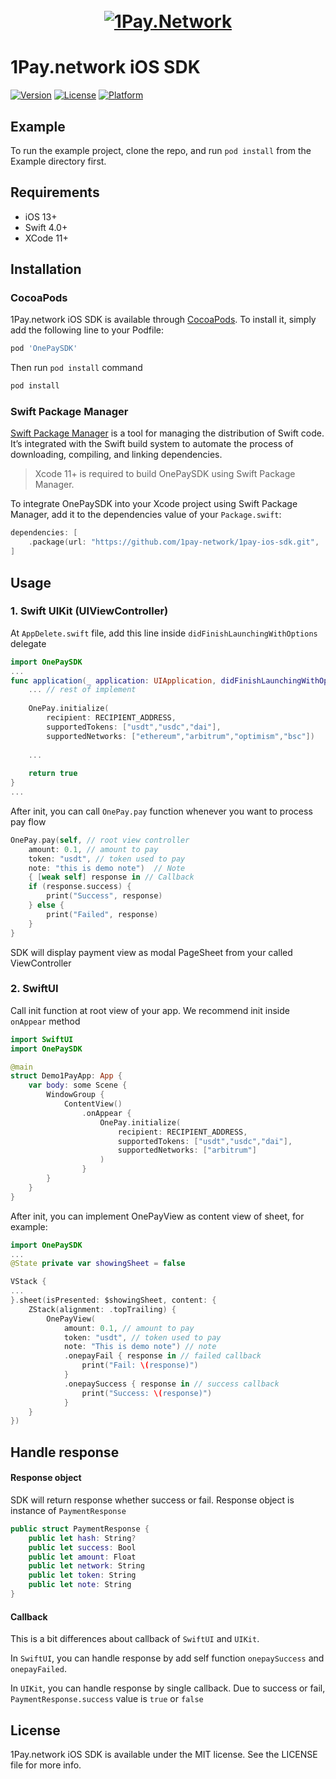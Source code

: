 <h1 align="center">
  <br>
  <a href="https://1pay.network" alt="1Pay.Network" width="200"><img src="https://1pay.network/assets/dist/imgs/logo.png" alt="1Pay.Network"></a>
  <br>
</h1>

# 1Pay.network iOS SDK

[![Version](https://img.shields.io/cocoapods/v/OnePaySDK.svg?style=flat)](https://cocoapods.org/pods/OnePaySDK)
[![License](https://img.shields.io/cocoapods/l/OnePaySDK.svg?style=flat)](https://cocoapods.org/pods/OnePaySDK)
[![Platform](https://img.shields.io/cocoapods/p/OnePaySDK.svg?style=flat)](https://cocoapods.org/pods/OnePaySDK)

## Example

To run the example project, clone the repo, and run `pod install` from the Example directory first.

## Requirements
* iOS 13+
* Swift 4.0+
* XCode 11+


## Installation

### CocoaPods
1Pay.network iOS SDK is available through [CocoaPods](https://cocoapods.org). To install
it, simply add the following line to your Podfile:

```ruby
pod 'OnePaySDK'
```

Then run `pod install` command
```ruby
pod install
```

### Swift Package Manager
[Swift Package Manager](https://swift.org/package-manager/) is a tool for managing the distribution of Swift code. It’s integrated with the Swift build system to automate the process of downloading, compiling, and linking dependencies.
> Xcode 11+ is required to build OnePaySDK using Swift Package Manager.

To integrate OnePaySDK into your Xcode project using Swift Package Manager, add it to the dependencies value of your `Package.swift`:

```swift
dependencies: [
    .package(url: "https://github.com/1pay-network/1pay-ios-sdk.git", .upToNextMajor(from: "1.0.0"))
]
```
## Usage
### 1. Swift UIKit (UIViewController)
At `AppDelete.swift` file, add this line inside `didFinishLaunchingWithOptions` delegate
```swift
import OnePaySDK
...
func application(_ application: UIApplication, didFinishLaunchingWithOptions launchOptions: [UIApplicationLaunchOptionsKey: Any]?) -> Bool {
    ... // rest of implement
    
    OnePay.initialize(
        recipient: RECIPIENT_ADDRESS,
        supportedTokens: ["usdt","usdc","dai"],
        supportedNetworks: ["ethereum","arbitrum","optimism","bsc"])
        
    ...
    
    return true
}
...
```
After init, you can call `OnePay.pay` function whenever you want to process pay flow
```swift
OnePay.pay(self, // root view controller 
    amount: 0.1, // amount to pay
    token: "usdt", // token used to pay
    note: "this is demo note")  // Note 
    { [weak self] response in // Callback
    if (response.success) {
        print("Success", response)
    } else {
        print("Failed", response)
    }
}
```
SDK will display payment view as modal PageSheet from your called ViewController
### 2. SwiftUI
Call init function at root view of your app. We recommend init inside `onAppear` method
```swift
import SwiftUI
import OnePaySDK

@main
struct Demo1PayApp: App {
    var body: some Scene {
        WindowGroup {
            ContentView()
                .onAppear {
                    OnePay.initialize(
                        recipient: RECIPIENT_ADDRESS,
                        supportedTokens: ["usdt","usdc","dai"],
                        supportedNetworks: ["arbitrum"]
                    )
                }
        }
    }
}

```

After init, you can implement OnePayView as content view of sheet, for example:
```swift
import OnePaySDK
...
@State private var showingSheet = false

VStack {
...
}.sheet(isPresented: $showingSheet, content: {
    ZStack(alignment: .topTrailing) {
        OnePayView(
            amount: 0.1, // amount to pay
            token: "usdt", // token used to pay
            note: "This is demo note") // note
            .onepayFail { response in // failed callback
                print("Fail: \(response)")
            }
            .onepaySuccess { response in // success callback
                print("Success: \(response)")
            }
    }
})
```
## Handle response

#### Response object
SDK will return response whether success or fail. Response object is instance of `PaymentResponse`
```swift
public struct PaymentResponse {
    public let hash: String?
    public let success: Bool
    public let amount: Float
    public let network: String
    public let token: String
    public let note: String
}
```

#### Callback
This is a bit differences about callback of `SwiftUI` and `UIKit`. 

In `SwiftUI`, you can handle response by add self function `onepaySuccess` and `onepayFailed`.

In `UIKit`, you can handle response by single callback. Due to success or fail, `PaymentResponse.success` value is `true` or `false`

## License

1Pay.network iOS SDK is available under the MIT license. See the LICENSE file for more info.
